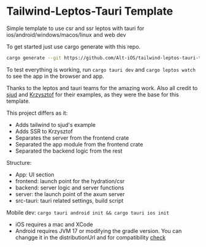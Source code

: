 # Tailwind-Leptos-Tauri Template

Simple template to use csr and ssr leptos with tauri for ios/android/windows/macos/linux and web dev

To get started just use cargo generate with this repo.

```bash
cargo generate --git https://github.com/Alt-iOS/tailwind-leptos-tauri-template.git
```

To test everything is working, run `cargo tauri dev` and `cargo leptos watch` to see the app in the browser and app.

Thanks to the leptos and tauri teams for the amazing work.
Also all credit to [sjud](https://github.com/sjud/leptos_tauri_from_scratch/tree/main) and [Krzysztof](https://gitlab.com/cristofa/tauri-leptos-template) for their examples, as they were the base for this template.

This project differs as it:

- Adds tailwind to sjud's example
- Adds SSR to Krzysztof
- Separates the server from the frontend crate
- Separated the app module from the frontend crate
- Separated the backend logic from the rest

Structure:

- App: UI section
- frontend: launch point for the hydration/csr
- backend: server logic and server functions
- server: the launch point of the axum server
- src-tauri: tauri related settings, build script

Mobile dev:
`cargo tauri android init && cargo tauri ios init`

- iOS requires a mac and XCode
- Android requires JVM 17 or modifying the gradle version.
  You can changge it in the distributionUrl and for compatibility [check](https://docs.gradle.org/current/userguide/compatibility.html)
